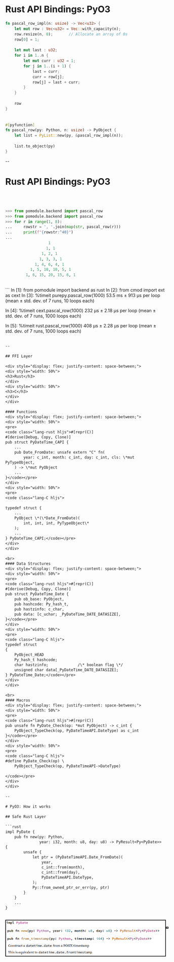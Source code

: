 # Rust API Bindings: PyO3

```rust
fn pascal_row_impl(n: usize) -> Vec<u32> {
    let mut row : Vec<u32> = Vec::with_capacity(n);
    row.resize(n, 0);       // Allocate an array of 0s
    row[0] = 1;

    let mut last : u32;
    for i in 1..n {
        let mut curr : u32 = 1;
        for j in 1..(i + 1) {
            last = curr;
            curr = row[j];
            row[j] = last + curr;
        }
    }

    row
}


#[pyfunction]
fn pascal_row(py: Python, n: usize) -> PyObject {
    let list = PyList::new(py, &pascal_row_impl(n));

    list.to_object(py)
}
```

--

# Rust API Bindings: PyO3

<br/><br/>
```python
>>> from pomodule.backend import pascal_row
>>> from pomodule.backend import pascal_row
>>> for r in range(1, 8):
...     rowstr = ', '.join(map(str, pascal_row(r)))
...     print(f"{rowstr:^40}")
...
                   1
                  1, 1
                1, 2, 1
               1, 3, 3, 1
             1, 4, 6, 4, 1
           1, 5, 10, 10, 5, 1
         1, 6, 15, 20, 15, 6, 1
```

<br>
```
In [1]: from pomodule import backend as rust
In [2]: from cmod import ext as cext
In [3]: %timeit purepy.pascal_row(1000)
53.5 ms ± 913 µs per loop (mean ± std. dev. of 7 runs, 10 loops each)

In [4]: %timeit cext.pascal_row(1000)
232 µs ± 2.18 µs per loop (mean ± std. dev. of 7 runs, 1000 loops each)

In [5]: %timeit rust.pascal_row(1000)
408 µs ± 2.28 µs per loop (mean ± std. dev. of 7 runs, 1000 loops each)
```

--

## FFI Layer

<div style="display: flex; justify-content: space-between;">
<div style="width: 50%">
<h3>Rust</h3>
</div>
<div style="width: 50%">
<h3>C</h3>
</div>
</div>

#### Functions
<div style="display: flex; justify-content: space-between;">
<div style="width: 50%">
<pre>
<code class="lang-rust hljs">#[repr(C)]
#[derive(Debug, Copy, Clone)]
pub struct PyDateTime_CAPI {
    ...
    pub Date_FromDate: unsafe extern "C" fn(
        year: c_int, month: c_int, day: c_int, cls: \*mut PyTypeObject,
    ) -> \*mut PyObject
    ...
}</code></pre>
</div>
<div style="width: 50%">
<pre>
<code class="lang-C hljs">

typedef struct {
    ...
    PyObject \*(\*Date_FromDate)(
        int, int, int, PyTypeObject\*
    );
    ...
} PyDateTime_CAPI;</code></pre>
</div>
</div>

<br>
#### Data Structures
<div style="display: flex; justify-content: space-between;">
<div style="width: 50%">
<pre>
<code class="lang-rust hljs">#[repr(C)]
#[derive(Debug, Copy, Clone)]
pub struct PyDateTime_Date {
    pub ob_base: PyObject,
    pub hashcode: Py_hash_t,
    pub hastzinfo: c_char,
    pub data: [c_uchar; _PyDateTime_DATE_DATASIZE],
}</code></pre>
</div>
<div style="width: 50%">
<pre>
<code class="lang-C hljs">
typedef struct
{
    PyObject_HEAD
    Py_hash_t hashcode;
    char hastzinfo;             /\* boolean flag \*/
    unsigned char data[_PyDateTime_DATE_DATASIZE];
} PyDateTime_Date;</code></pre>
</div>
</div>

<br>
#### Macros
<div style="display: flex; justify-content: space-between;">
<div style="width: 50%">
<pre>
<code class="lang-rust hljs">#[repr(C)]
pub unsafe fn PyDate_Check(op: *mut PyObject) -> c_int {
    PyObject_TypeCheck(op, PyDateTimeAPI.DateType) as c_int
}</code></pre>
</div>
<div style="width: 50%">
<pre>
<code class="lang-C hljs">
#define PyDate_Check(op) \
    PyObject_TypeCheck(op, PyDateTimeAPI->DateType)

</code></pre>
</div>
</div>

--

# PyO3: How it works

## Safe Rust Layer

```rust
impl PyDate {
    pub fn new(py: Python,
               year: i32, month: u8, day: u8) -> PyResult<Py<PyDate>> {
        unsafe {
            let ptr = (PyDateTimeAPI.Date_FromDate)(
                year,
                c_int::from(month),
                c_int::from(day),
                PyDateTimeAPI.DateType,
            );
            Py::from_owned_ptr_or_err(py, ptr)
        }
    }
    ...
}
```
<br/>

<div style="display: flex; justify-content: space-around;">
<img src="images/PyDateAPI.png"
    alt="PyDate API showing 'new' and 'from_timestamp'"
    style="border-color:black; border: 2px solid;"/>

<img src="images/PyDateAccessTrait.png"
    alt="Showing the PyDateAccess trait to get the individual components"
    style="border-color:black; border: 2px solid;"/>

</div>
